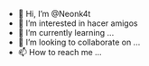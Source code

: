 - 👋 Hi, I’m @Neonk4t
- 👀 I’m interested in hacer amigos
- 🌱 I’m currently learning ...
- 💞️ I’m looking to collaborate on ...
- 📫 How to reach me ...

<!---
Neonk4t/Neonk4t is a ✨ special ✨ repository because its `README.md` (this file) appears on your GitHub profile.
You can click the Preview link to take a look at your changes.
--->
